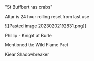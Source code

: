 
"St Buffbert has crabs"

Altar is 24 hour rolling reset from last use

![[Pasted image 20230202192831.png]]



Phillip - Knight at Burle

Mentioned the Wild Flame Pact

Kiear Shadowbreaker

